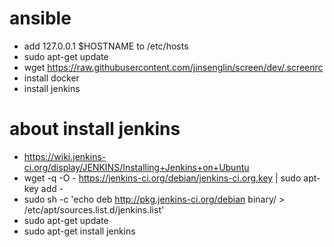# ansible

- add 127.0.0.1 $HOSTNAME to /etc/hosts
- sudo apt-get update
- wget https://raw.githubusercontent.com/jinsenglin/screen/dev/.screenrc
- install docker
- install jenkins
 
# about install jenkins
- https://wiki.jenkins-ci.org/display/JENKINS/Installing+Jenkins+on+Ubuntu
- wget -q -O - https://jenkins-ci.org/debian/jenkins-ci.org.key | sudo apt-key add -
- sudo sh -c 'echo deb http://pkg.jenkins-ci.org/debian binary/ > /etc/apt/sources.list.d/jenkins.list'
- sudo apt-get update
- sudo apt-get install jenkins
